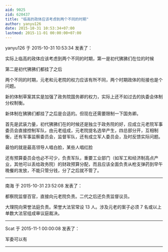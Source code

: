 ```yaml
---
aid: 9025
zid: 620437
title: "临高的政体应该考虑到两个不同的时期"
author: yanyu126
date: 2015-10-31 10:53:34+07:00
lastmod: 2015-11-01 00:00:00+07:00
---
```


yanyu126 于 2015-10-31 10:53:34 发表了：

实际上临高的政体应该考虑到两个不同的时期，第一是初代狒狒们在位的时候

第二是初代狒狒们都挂了之后

两个不同的时期，元老和元老院的权力应该有所不同，两个时期政体的衔接也是个问题。

新的体制草案其实是加强了政务院国务卿的权力，实际上还不如过去的执委会体制分权制衡。

新体制在狒狒们都挂了之后是合适的。但现在还需要限制一下国务卿。

首先是武装力量，初代狒狒们在的时候还是独立于政务院的好，应成立元老院军事委员会直接控制军队，由元老组成，元老院提名选举产生，四总部分开，互相制衡，还有军事监察委员会，监督军队，还有成立军人委员会，及时反馈实际问题。

最怕的就是最高领导人唱白脸，某些人唱红脸

还有预算委员会也必不可少，负责军队，重要工业部门（如军工和经济制高点产业，其他可以丢给政务院）的财政预算分配，而且应该全面负责从枪支弹药到早午晚餐的发放，不能只管分钱，分了之后就不管了。

---

南海 于 2015-10-31 23:52:08 发表了：

都察院监督百官，直接向元老院负责。二代之后还负责监督议员。

大理院向荣誉法庭负责。荣誉大法官常设 13 人。涉及元老的案子必须 7 名或以上单数大法官组成审议庭裁决。

---

Scat 于 2015-11-1 00:00:08 发表了：

军委可以有

---
